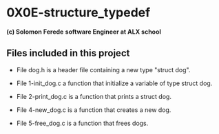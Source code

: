 # 0X0E-structure_typedef
**(c) Solomon Ferede**
**software Engineer at ALX school**

## Files included in this project
- File dog.h is a header file containing a new type "struct dog".

- File 1-init_dog.c a function that initialize a variable of type struct dog.

- File 2-print_dog.c is a function that prints a struct dog.

- File 4-new_dog.c is a function that creates a new dog.

- File 5-free_dog.c is a function that frees dogs.
